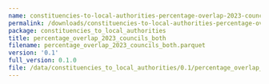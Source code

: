 ```yaml
---
name: constituencies-to-local-authorities-percentage-overlap-2023-councils-both-parquet
permalink: /downloads/constituencies-to-local-authorities-percentage-overlap-2023-councils-both-parquet/0_1
package: constituencies_to_local_authorities
title: percentage_overlap_2023_councils_both
filename: percentage_overlap_2023_councils_both.parquet
version: '0.1'
full_version: 0.1.0
file: /data/constituencies_to_local_authorities/0.1/percentage_overlap_2023_councils_both.parquet
---
```

